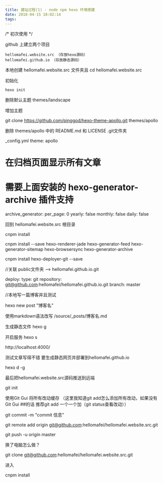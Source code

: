 ```yaml
---
title: 建站过程(1) - node npm hexo 环境搭建
date: 2018-04-15 18:02:14
tags:
---
```



/* 初次使用 */

github 上建立两个项目 

    hellomafei.website.src （存放hexo源码）
    hellomafei.github.io （存放静态源码）
    
本地创建 hellomafei.website.src 文件夹且 cd hellomafei.website.src

初始化

    hexo init
    
删除默认主题 themes/landscape

增加主题 

git clone https://github.com/pinggod/hexo-theme-apollo.git themes/apollo 

删除 themes/apollo 中的 README.md 和 LICENSE .git文件夹

_config.yml
    theme: apollo

# 在归档页面显示所有文章
# 需要上面安装的 hexo-generator-archive 插件支持
archive_generator:
    per_page: 0
    yearly: false
    monthly: false
    daily: false
    
    
回到 hellomafei.website.src 根目录

cnpm install

cnpm install --save hexo-renderer-jade hexo-generator-feed hexo-generator-sitemap hexo-browsersync hexo-generator-archive

cnpm install hexo-deployer-git --save


//关联 public文件夹 --> hellomafei.github.io.git

deploy:
    type: git
    repository: git@github.com:hellomafei/hellomafei.github.io.git
    branch: master

//本地写一篇博客并且测试

hexo new post "博客名"

使用markdown语法改写 /source/_posts/博客名.md

生成静态文件
hexo g 

开启服务
hexo s

http://localhost:4000/


测试文章写得不错 要生成静态网页并部署到hellomafei.github.io

hexo d -g

最后把hellomafei.website.src源码推送到远端

git init

使用Git Gui 将所有改动缓存 （这里我知道git add怎么添加所有改动，如果没有Git Gui ##的话 推荐git add 一个一个加（git status查看改动））

git commit -m "commit 信息"

git remote add origin git@github.com:hellomafei/hellomafei.website.src.git

git push -u origin master









换了电脑怎么做？

git clone git@github.com:hellomafei/hellomafei.website.src.git

进入 

cnpm install


